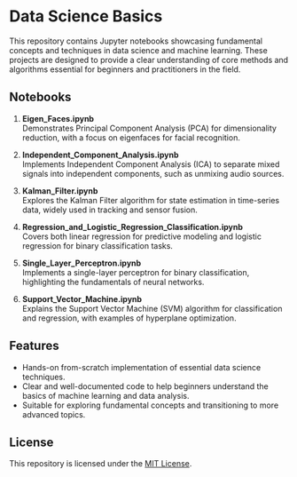 
# Data Science Basics

This repository contains Jupyter notebooks showcasing fundamental concepts and techniques in data science and machine learning. These projects are designed to provide a clear understanding of core methods and algorithms essential for beginners and practitioners in the field.

## Notebooks

1. **Eigen_Faces.ipynb**  
   Demonstrates Principal Component Analysis (PCA) for dimensionality reduction, with a focus on eigenfaces for facial recognition.

2. **Independent_Component_Analysis.ipynb**  
   Implements Independent Component Analysis (ICA) to separate mixed signals into independent components, such as unmixing audio sources.

3. **Kalman_Filter.ipynb**  
   Explores the Kalman Filter algorithm for state estimation in time-series data, widely used in tracking and sensor fusion.

4. **Regression_and_Logistic_Regression_Classification.ipynb**  
   Covers both linear regression for predictive modeling and logistic regression for binary classification tasks.

5. **Single_Layer_Perceptron.ipynb**  
   Implements a single-layer perceptron for binary classification, highlighting the fundamentals of neural networks.

6. **Support_Vector_Machine.ipynb**  
   Explains the Support Vector Machine (SVM) algorithm for classification and regression, with examples of hyperplane optimization.

## Features

- Hands-on from-scratch implementation of essential data science techniques.
- Clear and well-documented code to help beginners understand the basics of machine learning and data analysis.
- Suitable for exploring fundamental concepts and transitioning to more advanced topics.

## License

This repository is licensed under the [MIT License](LICENSE).
